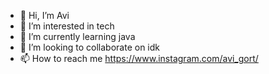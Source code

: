 - 👋 Hi, I’m Avi
- 👀 I’m interested in tech
- 🌱 I’m currently learning java
- 💞️ I’m looking to collaborate on idk
- 📫 How to reach me https://www.instagram.com/avi_gort/


